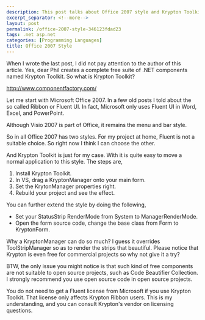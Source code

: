 ```yaml
---
description: This post talks about Office 2007 style and Krypton Toolkit.
excerpt_separator: <!--more-->
layout: post
permalink: /office-2007-style-346123fdad23
tags: .net asp.net
categories: [Programming Languages]
title: Office 2007 Style
---
```

When I wrote the last post, I did not pay attention to the author of this article. Yes, dear Phil creates a complete free suite of .NET components named Krypton Toolkit. So what is Krypton Toolkit?

http://www.componentfactory.com/

Let me start with Microsoft Office 2007. In a few old posts I told about the so called Ribbon or Fluent UI. In fact, Microsoft only uses Fluent UI in Word, Excel, and PowerPoint.

Although Visio 2007 is part of Office, it remains the menu and bar style.
<!--more-->

So in all Office 2007 has two styles. For my project at home, Fluent is not a suitable choice. So right now I think I can choose the other.

And Krypton Toolkit is just for my case. With it is quite easy to move a normal application to this style. The steps are,

1. Install Krypton Toolkit.
1. In VS, drag a KryptonManager onto your main form.
1. Set the KrytonManager properties right.
1. Rebuild your project and see the effect.

You can further extend the style by doing the following,

* Set your StatusStrip RenderMode from System to ManagerRenderMode.
* Open the form source code, change the base class from Form to KryptonForm.

Why a KryptonManager can do so much? I guess it overrides ToolStripManager so as to render the strips that beautiful.
Please notice that Krypton is even free for commercial projects so why not give it a try?

BTW, the only issue you might notice is that such kind of free components are not suitable to open source projects, such as Code Beautifier Collection. I strongly recommend you use open source code in open source projects.

You do not need to get a Fluent license from Microsoft if you use Krypton Toolkit. That license only affects Krypton Ribbon users. This is my understanding, and you can consult Krypton's vendor on licensing questions.
